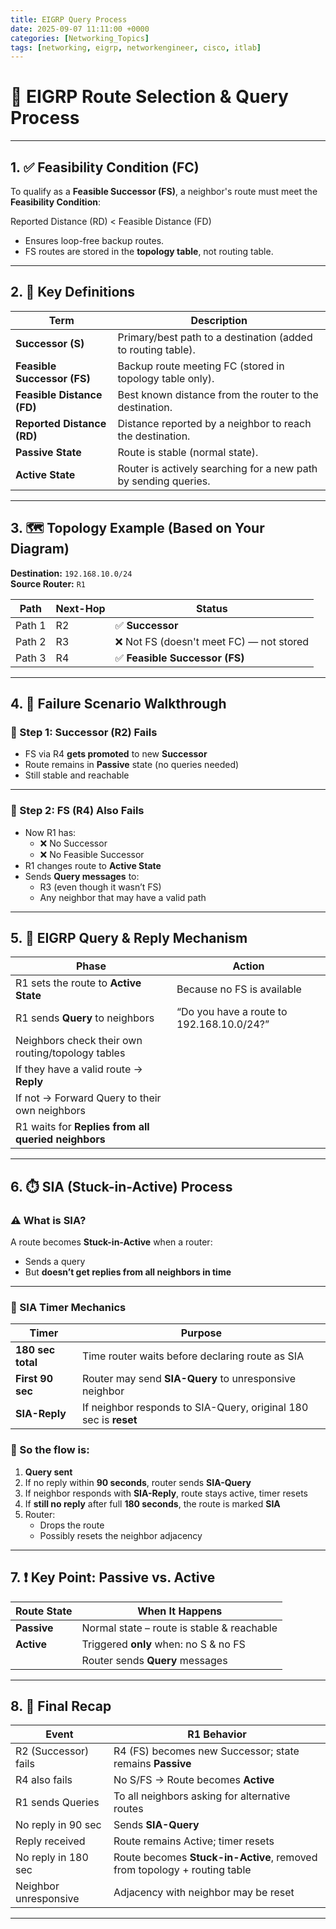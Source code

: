 ```yaml
---
title: EIGRP Query Process
date: 2025-09-07 11:11:00 +0000
categories: [Networking_Topics]
tags: [networking, eigrp, networkengineer, cisco, itlab]
---
```


# 🧠 EIGRP Route Selection & Query Process

---

## 1. ✅ Feasibility Condition (FC)

To qualify as a **Feasible Successor (FS)**, a neighbor's route must meet the **Feasibility Condition**:

Reported Distance (RD) < Feasible Distance (FD)


- Ensures loop-free backup routes.
- FS routes are stored in the **topology table**, not routing table.

---

## 2. 📘 Key Definitions

| Term            | Description                                                                 |
|------------------|-----------------------------------------------------------------------------|
| **Successor (S)**         | Primary/best path to a destination (added to routing table).             |
| **Feasible Successor (FS)** | Backup route meeting FC (stored in topology table only).                |
| **Feasible Distance (FD)**  | Best known distance from the router to the destination.                |
| **Reported Distance (RD)**  | Distance reported by a neighbor to reach the destination.              |
| **Passive State**          | Route is stable (normal state).                                     |
| **Active State**           | Router is actively searching for a new path by sending queries.     |

---

## 3. 🗺️ Topology Example (Based on Your Diagram)

**Destination:** `192.168.10.0/24`  
**Source Router:** `R1`

| Path   | Next-Hop | Status                          |
|--------|----------|----------------------------------|
| Path 1 | R2       | ✅ **Successor**                 |
| Path 2 | R3       | ❌ Not FS (doesn't meet FC) — not stored   |
| Path 3 | R4       | ✅ **Feasible Successor (FS)**   |

--- 

## 4. 🚨 Failure Scenario Walkthrough

### 🔹 Step 1: Successor (R2) Fails

- FS via R4 **gets promoted** to new **Successor**
- Route remains in **Passive** state (no queries needed)
- Still stable and reachable

---

### 🔹 Step 2: FS (R4) Also Fails

- Now R1 has:
  - ❌ No Successor
  - ❌ No Feasible Successor
- R1 changes route to **Active State**
- Sends **Query messages** to:
  - R3 (even though it wasn’t FS)
  - Any neighbor that may have a valid path

---

## 5. 🔄 EIGRP Query & Reply Mechanism

| Phase | Action |
|-------|--------|
| R1 sets the route to **Active State** | Because no FS is available |
| R1 sends **Query** to neighbors       | “Do you have a route to 192.168.10.0/24?” |
| Neighbors check their own routing/topology tables |
| If they have a valid route → **Reply** |
| If not → Forward Query to their own neighbors |
| R1 waits for **Replies from all queried neighbors** |

---

## 6. ⏱️ SIA (Stuck-in-Active) Process

### ⚠️ What is SIA?

A route becomes **Stuck-in-Active** when a router:
- Sends a query
- But **doesn’t get replies from all neighbors in time**

---

### 🧩 SIA Timer Mechanics

| Timer        | Purpose                                                             |
|--------------|---------------------------------------------------------------------|
| **180 sec total** | Time router waits before declaring route as SIA              |
| **First 90 sec**  | Router may send **SIA-Query** to unresponsive neighbor        |
| **SIA-Reply**     | If neighbor responds to SIA-Query, original 180 sec is **reset** |

### 🔁 So the flow is:

1. **Query sent**
2. If no reply within **90 seconds**, router sends **SIA-Query**
3. If neighbor responds with **SIA-Reply**, route stays active, timer resets
4. If **still no reply** after full **180 seconds**, the route is marked **SIA**
5. Router:
   - Drops the route
   - Possibly resets the neighbor adjacency

---

## 7. ❗ Key Point: Passive vs. Active

| Route State | When It Happens                               |
|-------------|-----------------------------------------------|
| **Passive** | Normal state – route is stable & reachable    |
| **Active**  | Triggered **only** when: no S & no FS         |
|             | Router sends **Query** messages               |

---

## 8. 🧠 Final Recap

| Event                     | R1 Behavior                                                        |
|---------------------------|---------------------------------------------------------------------|
| R2 (Successor) fails      | R4 (FS) becomes new Successor; state remains **Passive**            |
| R4 also fails             | No S/FS → Route becomes **Active**                                  |
| R1 sends Queries          | To all neighbors asking for alternative routes                      |
| No reply in 90 sec        | Sends **SIA-Query**                                                 |
| Reply received            | Route remains Active; timer resets                                  |
| No reply in 180 sec       | Route becomes **Stuck-in-Active**, removed from topology + routing table |
| Neighbor unresponsive     | Adjacency with neighbor may be reset                                |

---
